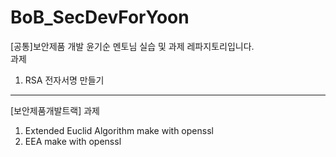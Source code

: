 # BoB_SecDevForYoon
[공통]보안제품 개발 윤기순 멘토님 실습 및 과제 레파지토리입니다.  
과제  
  1. RSA 전자서명 만들기
  
------
[보안제품개발트랙]
과제  
  1. Extended Euclid Algorithm make with openssl
  2. EEA make with openssl
